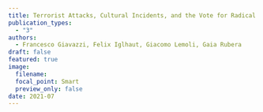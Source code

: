 ```yaml
---
title: Terrorist Attacks, Cultural Incidents, and the Vote for Radical Parties: Analyzing Text from Twitter
publication_types:
  - "3"
authors:
  - Francesco Giavazzi, Felix Iglhaut, Giacomo Lemoli, Gaia Rubera
draft: false
featured: true
image:
  filename: 
  focal_point: Smart
  preview_only: false
date: 2021-07
---
```

